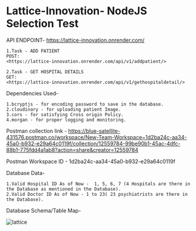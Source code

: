 # Lattice-Innovation- NodeJS Selection Test

API ENDPOINT- 
	<https://lattice-innovation.onrender.com/>

	1.Task - ADD PATIENT
	POST: 
	<https://lattice-innovation.onrender.com/api/v1/addpatient/>
	
	2.Task - GET HOSPITAL DETAILS
	GET: 
	<https://lattice-innovation.onrender.com/api/v1/gethospitaldetail/>
	

Dependencies Used- 

	1.bcryptjs - for encoding password to save in the database.
	2.cloudinary - for uploading patient Image.
	3.cors - for satisfying Cross origin Policy.
	4.morgan - for proper logging and monitoring. 
	

Postman collection link - <https://blue-satellite-431576.postman.co/workspace/New-Team-Workspace~1d2ba24c-aa34-45a0-b932-e29a64c0119f/collection/12559784-99be90b1-45ac-4dfc-88b1-775fdd4a1ab8?action=share&creator=12559784>


Postman Workspace ID - 1d2ba24c-aa34-45a0-b932-e29a64c0119f	

Database Data-

	1.Valid Hospital ID As of Now -  1, 5, 6, 7 (4 Hospitals are there in the Database as mentioned in the Database).
	2.Valid Doctor ID As of Now - 1 to 23( 23 psychiatrists are there in the Database).
	
Database Schema/Table Map-

![lattice](https://user-images.githubusercontent.com/62640128/212807205-31ebfc46-8d30-4fc9-906c-cd85fa544d03.png)
